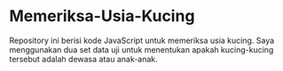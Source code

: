 # Memeriksa-Usia-Kucing
Repository ini berisi kode JavaScript untuk memeriksa usia kucing. Saya menggunakan dua set data uji untuk menentukan apakah kucing-kucing tersebut adalah dewasa atau anak-anak.
